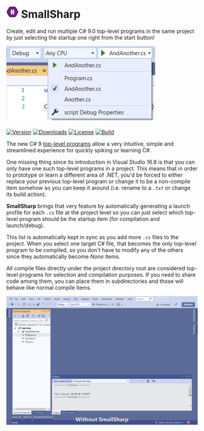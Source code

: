 ![Icon](img/icon-32.png) SmallSharp
============

Create, edit and run multiple C# 9.0 top-level programs in the same project by just selecting the startup one right from the start button!

![Icon](img/launchSettings.png)

[![Version](https://img.shields.io/nuget/v/SmallSharp.svg?color=royalblue)](https://www.nuget.org/packages/SmallSharp)
[![Downloads](https://img.shields.io/nuget/dt/SmallSharp.svg?color=green)](https://www.nuget.org/packages/SmallSharp)
[![License](https://img.shields.io/github/license/kzu/SmallSharp.svg?color=blue)](https://github.com//kzu/SmallSharp/blob/main/LICENSE)
[![Build](https://github.com/kzu/SmallSharp/workflows/build/badge.svg?branch=main)](https://github.com/kzu/SmallSharp/actions)

The new C# 9 [top-level programs](https://devblogs.microsoft.com/dotnet/welcome-to-c-9-0/#top-level-programs) allow a very intuitive, simple and streamlined experience for quickly spiking or learning C#. 

One missing thing since its introduction in Visual Studio 16.8 is that you can only have one such top-level programs in a project. This means that in order to prototype or learn a different area of .NET, you'd be forced to either replace your previous top-level program or change it to be a non-compile item somehow so you can keep it around (i.e. rename to a `.txt` or change its build action).

**SmallSharp** brings that very feature by automatically generating a launch profile for each `.cs` file at the project level so you can just select which top-level program should be the startup item (for compilation and launch/debug).

This list is automatically kept in sync as you add more `.cs` files to the project. When you select one target C# file, that becomes the only top-level program to be compiled, so you don't have to modify any of the others since they automatically become *None* items.

All compile files directly under the project directory root are considered top-level programs for selection and compilation purposes. If you need to share code among them, you can place them in subdirectories and those will behave like normal compile items.

![Demo](img/SmallSharp.gif)
